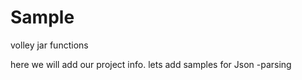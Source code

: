 # Sample
volley jar functions

here we will add our project info.
lets add samples for Json -parsing

